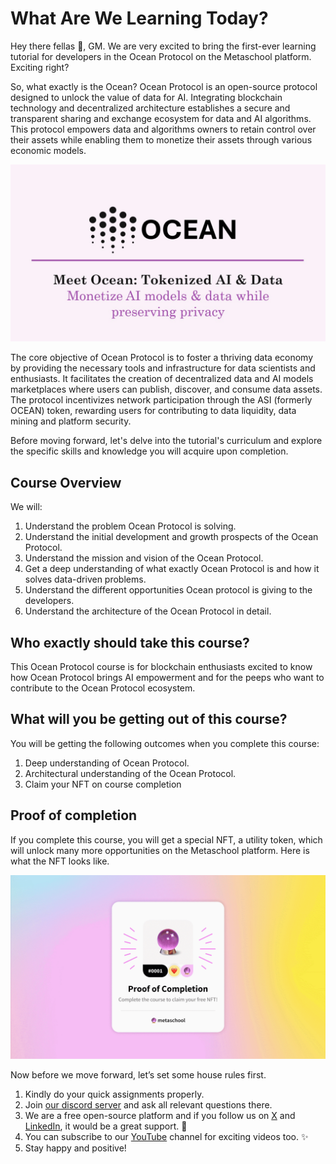# What Are We Learning Today?

Hey there fellas 👋, GM. We are very excited to bring the first-ever learning tutorial for developers in the Ocean Protocol on the Metaschool platform. Exciting right?

So, what exactly is the Ocean? Ocean Protocol is an open-source protocol designed to unlock the value of data for AI. Integrating blockchain technology and decentralized architecture establishes a secure and transparent sharing and exchange ecosystem for data and AI algorithms. This protocol empowers data and algorithms owners to retain control over their assets while enabling them to monetize their assets through various economic models.

![slide1 (1).png](https://github.com/0xmetaschool/Learning-Projects/blob/main/assests_for_all/Ocean%20C1%20/Lesson%201%20What%20Are%20We%20Learning%20Today/slide1_(1).png?raw=true)

The core objective of Ocean Protocol is to foster a thriving data economy by providing the necessary tools and infrastructure for data scientists and enthusiasts. It facilitates the creation of decentralized data and AI models marketplaces where users can publish, discover, and consume data assets. The protocol incentivizes network participation through the ASI (formerly OCEAN) token, rewarding users for contributing to data liquidity, data mining and platform security.

Before moving forward, let's delve into the tutorial's curriculum and explore the specific skills and knowledge you will acquire upon completion.

## Course Overview

We will:

1. Understand the problem Ocean Protocol is solving.
2. Understand the initial development and growth prospects of the Ocean Protocol.
3. Understand the mission and vision of the Ocean Protocol.
4. Get a deep understanding of what exactly Ocean Protocol is and how it solves data-driven problems.
5. Understand the different opportunities Ocean protocol is giving to the developers.
6. Understand the architecture of the Ocean Protocol in detail.

## Who exactly should take this course?

This Ocean Protocol course is for blockchain enthusiasts excited to know how Ocean Protocol brings AI empowerment and for the peeps who want to contribute to the Ocean Protocol ecosystem.

## What will you be getting out of this course?

You will be getting the following outcomes when you complete this course:

1. Deep understanding of Ocean Protocol.
2. Architectural understanding of the Ocean Protocol.
3. Claim your NFT on course completion

## Proof of completion

If you complete this course, you will get a special NFT, a utility token, which will unlock many more opportunities on the Metaschool platform. Here is what the NFT looks like.

![image50.gif](https://github.com/0xmetaschool/Learning-Projects/blob/main/assests_for_all/Ocean%20C1%20/Lesson%201%20What%20Are%20We%20Learning%20Today/image50.gif?raw=true)

Now before we move forward, let’s set some house rules first.

1. Kindly do your quick assignments properly.
2. Join [our discord server](https://bit.ly/core-course-discord) and ask all relevant questions there.
3. We are a free open-source platform and if you follow us on [X](https://bit.ly/core-course-twitter) and [LinkedIn](https://bit.ly/core-course-linkedIn), it would be a great support. 🫣
4. You can subscribe to our [YouTube](https://bit.ly/core-course-youtube) channel for exciting videos too. ✨
5. Stay happy and positive!